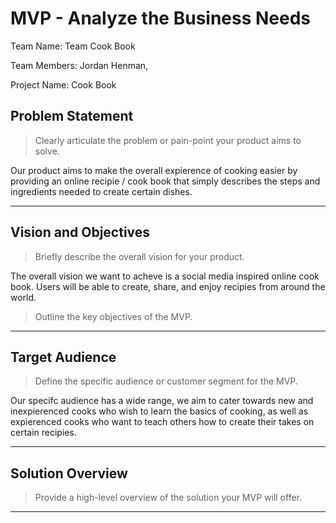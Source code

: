 # MVP \- Analyze the Business Needs

Team Name: Team Cook Book

Team Members: Jordan Henman, 

Project Name: Cook Book

## Problem Statement

> Clearly articulate the problem or pain-point your product aims to solve.

Our product aims to make the overall expierence of cooking easier by providing an online recipie / cook book that simply describes the steps and ingredients needed to create certain dishes.

*** 

## Vision and Objectives

> Briefly describe the overall vision for your product.

The overall vision we want to acheve is a social media inspired online cook book. Users will be able to create, share, and enjoy recipies from around the world.

> Outline the key objectives of the MVP.



*** 

## Target Audience

> Define the specific audience or customer segment for the MVP.

Our specifc audience has a wide range, we aim to cater towards new and inexpierenced cooks who wish to learn the basics of cooking, as well as expierenced cooks who want to teach others how to create their takes on certain recipies.

***

## Solution Overview

> Provide a high-level overview of the solution your MVP will offer.



***
